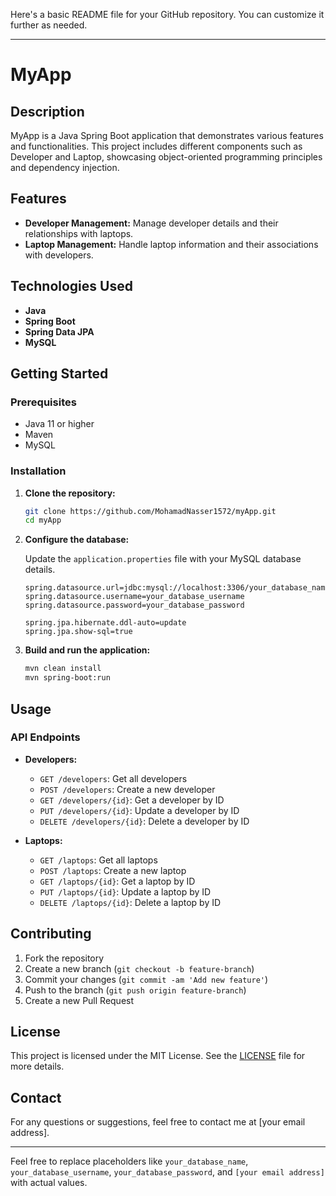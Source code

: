 Here's a basic README file for your GitHub repository. You can customize it further as needed.

---

# MyApp

## Description

MyApp is a Java Spring Boot application that demonstrates various features and functionalities. This project includes different components such as Developer and Laptop, showcasing object-oriented programming principles and dependency injection.

## Features

- **Developer Management:** Manage developer details and their relationships with laptops.
- **Laptop Management:** Handle laptop information and their associations with developers.

## Technologies Used

- **Java**
- **Spring Boot**
- **Spring Data JPA**
- **MySQL**

## Getting Started

### Prerequisites

- Java 11 or higher
- Maven
- MySQL

### Installation

1. **Clone the repository:**

   ```bash
   git clone https://github.com/MohamadNasser1572/myApp.git
   cd myApp
   ```

2. **Configure the database:**

   Update the `application.properties` file with your MySQL database details.

   ```properties
   spring.datasource.url=jdbc:mysql://localhost:3306/your_database_name
   spring.datasource.username=your_database_username
   spring.datasource.password=your_database_password

   spring.jpa.hibernate.ddl-auto=update
   spring.jpa.show-sql=true
   ```

3. **Build and run the application:**

   ```bash
   mvn clean install
   mvn spring-boot:run
   ```

## Usage

### API Endpoints

- **Developers:**
  - `GET /developers`: Get all developers
  - `POST /developers`: Create a new developer
  - `GET /developers/{id}`: Get a developer by ID
  - `PUT /developers/{id}`: Update a developer by ID
  - `DELETE /developers/{id}`: Delete a developer by ID

- **Laptops:**
  - `GET /laptops`: Get all laptops
  - `POST /laptops`: Create a new laptop
  - `GET /laptops/{id}`: Get a laptop by ID
  - `PUT /laptops/{id}`: Update a laptop by ID
  - `DELETE /laptops/{id}`: Delete a laptop by ID

## Contributing

1. Fork the repository
2. Create a new branch (`git checkout -b feature-branch`)
3. Commit your changes (`git commit -am 'Add new feature'`)
4. Push to the branch (`git push origin feature-branch`)
5. Create a new Pull Request

## License

This project is licensed under the MIT License. See the [LICENSE](LICENSE) file for more details.

## Contact

For any questions or suggestions, feel free to contact me at [your email address].

---

Feel free to replace placeholders like `your_database_name`, `your_database_username`, `your_database_password`, and `[your email address]` with actual values.
